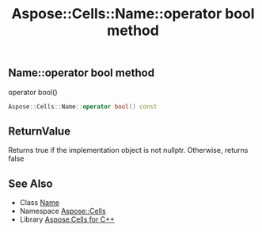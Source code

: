 ﻿---
title: Aspose::Cells::Name::operator bool method
linktitle: operator bool
second_title: Aspose.Cells for C++ API Reference
description: 'Aspose::Cells::Name::operator bool method. operator bool() in C++.'
type: docs
weight: 400
url: /cpp/aspose.cells/name/operator_bool/
---
## Name::operator bool method


operator bool()

```cpp
Aspose::Cells::Name::operator bool() const
```


## ReturnValue

Returns true if the implementation object is not nullptr. Otherwise, returns false

## See Also

* Class [Name](../)
* Namespace [Aspose::Cells](../../)
* Library [Aspose.Cells for C++](../../../)
